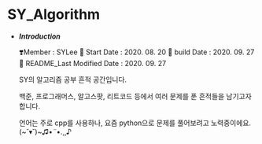 # SY_Algorithm

- ***Introduction***

    ❣️Member : SYLee
    🐋 Start Date : 2020. 08. 20
    🐋 build Date : 2020. 09. 27
    🐋 README_Last Modified Date : 2020. 09. 27
    
    SY의 알고리즘 공부 흔적 공간입니다.
    
    백준, 프로그래머스, 알고스팟, 리트코드 등에서 여러 문제를 푼 흔적들을 남기고자 합니다.
    
    언어는 주로 cpp를 사용하나, 요즘 python으로 문제를 풀어보려고 노력중이에요. (~˘▾˘)~♫•*¨*•.¸¸♪
    
